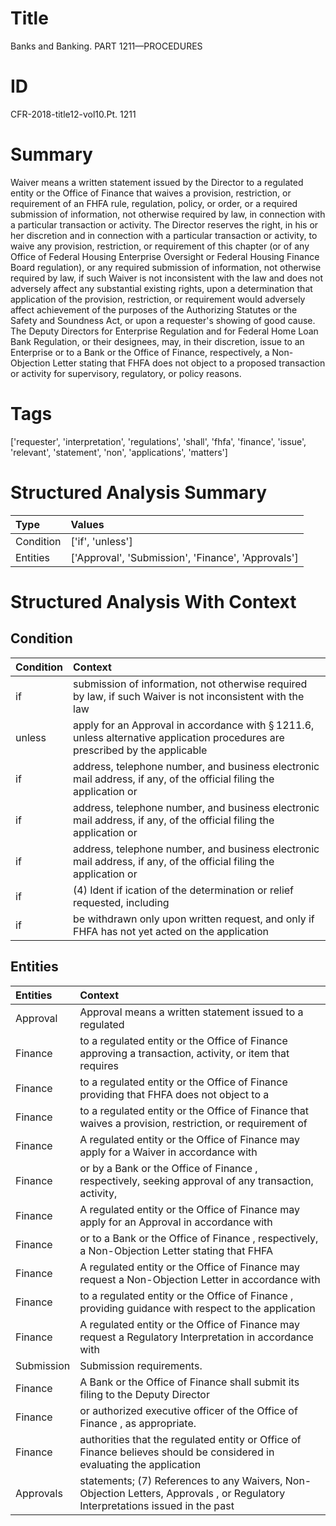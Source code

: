 # Title

 Banks and Banking. PART 1211—PROCEDURES


# ID

 CFR-2018-title12-vol10.Pt. 1211


# Summary

Waiver means a written statement issued by the Director to a regulated entity or the Office of Finance that waives a provision, restriction, or requirement of an FHFA rule, regulation, policy, or order, or a required submission of information, not otherwise required by law, in connection with a particular transaction or activity.
The Director reserves the right, in his or her discretion and in connection with a particular transaction or activity, to waive any provision, restriction, or requirement of this chapter (or of any Office of Federal Housing Enterprise Oversight or Federal Housing Finance Board regulation), or any required submission of information, not otherwise required by law, if such Waiver is not inconsistent with the law and does not adversely affect any substantial existing rights, upon a determination that application of the provision, restriction, or requirement would adversely affect achievement of the purposes of the Authorizing Statutes or the Safety and Soundness Act, or upon a requester's showing of good cause.
The Deputy Directors for Enterprise Regulation and for Federal Home Loan Bank Regulation, or their designees, may, in their discretion, issue to an Enterprise or to a Bank or the Office of Finance, respectively, a Non-Objection Letter stating that FHFA does not object to a proposed transaction or activity for supervisory, regulatory, or policy reasons.


# Tags

['requester', 'interpretation', 'regulations', 'shall', 'fhfa', 'finance', 'issue', 'relevant', 'statement', 'non', 'applications', 'matters']


# Structured Analysis Summary

| Type      | Values                                             |
|:----------|:---------------------------------------------------|
| Condition | ['if', 'unless']                                   |
| Entities  | ['Approval', 'Submission', 'Finance', 'Approvals'] |


# Structured Analysis With Context

 


## Condition

| Condition   | Context                                                                                                                                  |
|:------------|:-----------------------------------------------------------------------------------------------------------------------------------------|
| if          | submission of information, not otherwise required by law, if such Waiver is not inconsistent with the law                                |
| unless      | apply for an Approval in accordance with &#167;&#8201;1211.6, unless alternative application procedures are prescribed by the applicable |
| if          | address, telephone number, and business electronic mail address, if any, of the official filing the application or                       |
| if          | address, telephone number, and business electronic mail address, if any, of the official filing the application or                       |
| if          | address, telephone number, and business electronic mail address, if any, of the official filing the application or                       |
| if          | (4) Ident if ication of the determination or relief requested, including                                                                 |
| if          | be withdrawn only upon written request, and only if FHFA has not yet acted on the application                                            |


## Entities

| Entities   | Context                                                                                                                        |
|:-----------|:-------------------------------------------------------------------------------------------------------------------------------|
| Approval   | Approval means a written statement issued to a regulated                                                                       |
| Finance    | to a regulated entity or the Office of Finance approving a transaction, activity, or item that requires                        |
| Finance    | to a regulated entity or the Office of Finance providing that FHFA does not object to a                                        |
| Finance    | to a regulated entity or the Office of Finance that waives a provision, restriction, or requirement of                         |
| Finance    | A regulated entity or the Office of  Finance may apply for a Waiver in accordance with                                         |
| Finance    | or by a Bank or the Office of Finance , respectively, seeking approval of any transaction, activity,                           |
| Finance    | A regulated entity or the Office of  Finance may apply for an Approval in accordance with                                      |
| Finance    | or to a Bank or the Office of Finance , respectively, a Non-Objection Letter stating that FHFA                                 |
| Finance    | A regulated entity or the Office of  Finance may request a Non-Objection Letter in accordance with                             |
| Finance    | to a regulated entity or the Office of Finance , providing guidance with respect to the application                            |
| Finance    | A regulated entity or the Office of  Finance may request a Regulatory Interpretation in accordance with                        |
| Submission | Submission  requirements.                                                                                                      |
| Finance    | A Bank or the Office of  Finance shall submit its filing to the Deputy Director                                                |
| Finance    | or authorized executive officer of the Office of Finance , as appropriate.                                                     |
| Finance    | authorities that the regulated entity or Office of Finance believes should be considered in evaluating the application         |
| Approvals  | statements; (7) References to any Waivers, Non-Objection Letters, Approvals , or Regulatory Interpretations issued in the past |


